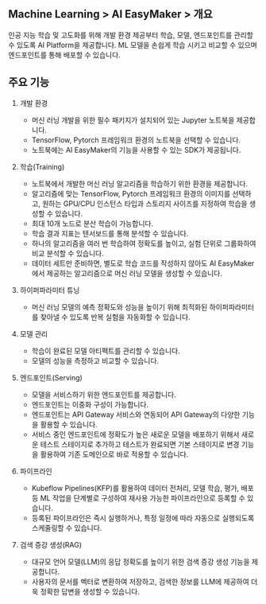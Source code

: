 ## Machine Learning > AI EasyMaker > 개요

인공 지능 학습 및 고도화를 위해 개발 환경 제공부터 학습, 모델, 엔드포인트를 관리할 수 있도록 AI Platform을 제공합니다. ML 모델을 손쉽게 학습 시키고 비교할 수 있으며 엔드포인트를 통해 배포할 수 있습니다.

## 주요 기능

1. 개발 환경
    - 머신 러닝 개발을 위한 필수 패키지가 설치되어 있는 Jupyter 노트북을 제공합니다.
    - TensorFlow, Pytorch 프레임워크 환경의 노트북을 선택할 수 있습니다.
    - 노트북에는 AI EasyMaker의 기능을 사용할 수 있는 SDK가 제공됩니다.

2. 학습(Training)
    - 노트북에서 개발한 머신 러닝 알고리즘을 학습하기 위한 환경을 제공합니다.
    - 알고리즘에 맞는 TensorFlow, Pytorch 프레임워크 환경의 이미지를 선택하고, 원하는 GPU/CPU 인스턴스 타입과 스토리지 사이즈를 지정하여 학습을 생성할 수 있습니다.
    - 최대 10개 노드로 분산 학습이 가능합니다.
    - 학습 결과 지표는 텐서보드를 통해 분석할 수 있습니다.
    - 하나의 알고리즘을 여러 번 학습하여 정확도를 높이고, 실험 단위로 그룹화하여 비교 분석할 수 있습니다.
    - 데이터 세트만 준비하면, 별도로 학습 코드를 작성하지 않아도 AI EasyMaker에서 제공하는 알고리즘으로 머신 러닝 모델을 생성할 수 있습니다.

3. 하이퍼파라미터 튜닝
    - 머신 러닝 모델의 예측 정확도와 성능을 높이기 위해 최적화된 하이퍼파라미터를 찾아낼 수 있도록 반복 실험을 자동화할 수 있습니다.

4. 모델 관리
    - 학습이 완료된 모델 아티펙트를 관리할 수 있습니다.
    - 모델의 성능을 측정하고 비교할 수 있습니다.

5. 엔드포인트(Serving)
    - 모델을 서비스하기 위한 엔드포인트를 제공합니다.
    - 엔드포인트는 이중화 구성이 가능합니다.
    - 엔드포인트는 API Gateway 서비스와 연동되어 API Gateway의 다양한 기능을 활용할 수 있습니다.
    - 서비스 중인 엔드포인트에 정확도가 높은 새로운 모델을 배포하기 위해서 새로운 테스트 스테이지로 추가하고 테스트가 완료되면 기본 스테이지로 변경 기능을 활용하여 기존 도메인으로 바로 적용할 수 있습니다.

6. 파이프라인
    - Kubeflow Pipelines(KFP)를 활용하여 데이터 전처리, 모델 학습, 평가, 배포 등 ML 작업을 단계별로 구성하여 재사용 가능한 파이프라인으로 등록할 수 있습니다.
    - 등록된 파이프라인은 즉시 실행하거나, 특정 일정에 따라 자동으로 실행되도록 스케줄링할 수 있습니다.

7. 검색 증강 생성(RAG)
    - 대규모 언어 모델(LLM)의 응답 정확도를 높이기 위한 검색 증강 생성 기능을 제공합니다.
    - 사용자의 문서를 벡터로 변환하여 저장하고, 검색한 정보를 LLM에 제공하여 더욱 정확한 답변을 생성할 수 있습니다.

